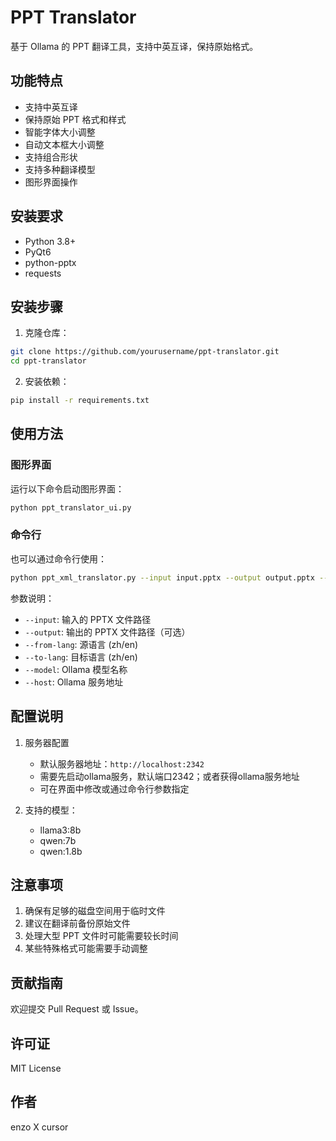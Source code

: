 # PPT Translator

基于 Ollama 的 PPT 翻译工具，支持中英互译，保持原始格式。

## 功能特点

- 支持中英互译
- 保持原始 PPT 格式和样式
- 智能字体大小调整
- 自动文本框大小调整
- 支持组合形状
- 支持多种翻译模型
- 图形界面操作

## 安装要求

- Python 3.8+
- PyQt6
- python-pptx
- requests

## 安装步骤

1. 克隆仓库：
```bash
git clone https://github.com/yourusername/ppt-translator.git
cd ppt-translator
```

2. 安装依赖：
```bash
pip install -r requirements.txt
```

## 使用方法

### 图形界面

运行以下命令启动图形界面：
```bash
python ppt_translator_ui.py
```

### 命令行

也可以通过命令行使用：
```bash
python ppt_xml_translator.py --input input.pptx --output output.pptx --from-lang zh --to-lang en
```

参数说明：
- `--input`: 输入的 PPTX 文件路径
- `--output`: 输出的 PPTX 文件路径（可选）
- `--from-lang`: 源语言 (zh/en)
- `--to-lang`: 目标语言 (zh/en)
- `--model`: Ollama 模型名称
- `--host`: Ollama 服务地址

## 配置说明

1. 服务器配置
   - 默认服务器地址：`http://localhost:2342`
   - 需要先启动ollama服务，默认端口2342；或者获得ollama服务地址
   - 可在界面中修改或通过命令行参数指定

2. 支持的模型：
   - llama3:8b
   - qwen:7b
   - qwen:1.8b

## 注意事项

1. 确保有足够的磁盘空间用于临时文件
2. 建议在翻译前备份原始文件
3. 处理大型 PPT 文件时可能需要较长时间
4. 某些特殊格式可能需要手动调整

## 贡献指南

欢迎提交 Pull Request 或 Issue。

## 许可证

MIT License

## 作者

enzo X cursor